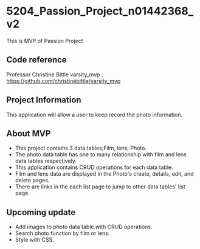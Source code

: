 # 5204_Passion_Project_n01442368_v2
This is MVP of Passion Project

## Code reference
Professor Christine Bittle
varsity_mvp : https://github.com/christinebittle/varsity_mvp

## Project Information
This application will allow a user to keep record the photo information.

## About MVP
 - This project contains 3 data tables;Film, lens, Photo.
 - The photo data table has one to many relationship with film and lens data tables respectively.
 - This application contains CRUD operations for each data table.
 - Film and lens data are displayed in the Photo's create, details, edit, and delete pages.
 - There are links in the each list page to jump to other data tables' list page.
 
 ## Upcoming update 
 - Add images to photo data table with CRUD operations.
 - Search photo function by film or lens.
 - Style with CSS.
